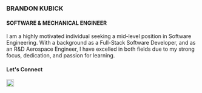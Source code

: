 ### BRANDON KUBICK
#### SOFTWARE & MECHANICAL ENGINEER

I am a highly motivated individual seeking a mid-level position in Software Engineering. With a background as a Full-Stack Software Developer, and as an R&D Aerospace Engineer, I have excelled in both fields due to my strong focus, dedication, and passion for learning.


#### Let's Connect
<a href="https://www.linkedin.com/in/brandonkubick/">
  <img width="20" alt="image" src="https://github.com/bkubick/bkubick/assets/35044670/36cef6cb-64aa-4b99-9a73-5e4133da6201">
</a>
